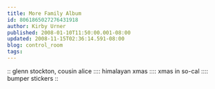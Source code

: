 ```yaml
---
title: More Family Album
id: 8061865027276431918
author: Kirby Urner
published: 2008-01-10T11:50:00.001-08:00
updated: 2008-11-15T02:36:14.591-08:00
blog: control_room
tags: 
---
```


[](https://blogger.googleusercontent.com/img/b/R29vZ2xl/AVvXsEjARIq4diUJ9ggffn5Hm-7oWL7-s5o8augh_a01DQ_2PkSLpQ8WGByYBu-39-dz-srVFUcUjWTqpi51qj2E4gh_oQ6fNVSd7KoedF-ujzs2huGdMj3THgZG-Nvnx9icKf9JIgMy/s1600-h/memorialservice.jpg):: glenn stockton, cousin alice ::[](https://blogger.googleusercontent.com/img/b/R29vZ2xl/AVvXsEgVLo5HHoYy8CF90GvDI1-5RQzuQ1Wg2Q7Tjca00l7NmsGa8d2VGMerNiDk_LbaZcKA0VJ0wKKAC5xqAlB5zqFo4tZAqkHfM_D50ZozfalDyV7I-6UdL7dN7w0c-HiYjhCp1FVe/s1600-h/nepalstore.jpg):: himalayan xmas ::[](https://blogger.googleusercontent.com/img/b/R29vZ2xl/AVvXsEi142ZT5XQagA8w-d5uywnvW8KAatS9Z_zPs6cuCjYa6cM8bzIoVq34IImWsSD3q-rTmCzflDZtEWn26j_b6XJzc_iakopOYllDRPjmzNG21G1FR23TaCOL1I9hcLvF3LV64lA4/s1600-h/ricksxmas.jpg):: xmas in so-cal ::[](https://blogger.googleusercontent.com/img/b/R29vZ2xl/AVvXsEjnYYVW2ynp1Z0Qw9cBDOMmGvhjSbgefWr32i0DtSh2PbilIF2ZatrD7a0dbHqgeBDXdIHzH82jywkOFIALTppI7BouCjYVdeQ17XKuPrhc3eYzNfyK0VQ-gVpkPLG9nf_Mmm_Y/s1600-h/bumperstickers.jpg):: bumper stickers ::